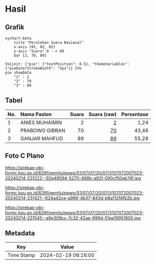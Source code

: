 # Hasil

## Grafik

```mermaid
xychart-beta
    title "Perolehan Suara Nasional"
    x-axis [01, 02, 03]
    y-axis "Suara" 0 --> 89
    bar [2, 70, 89]
```

```mermaid
%%{init: {"pie": {"textPosition": 0.5}, "themeVariables": {"pieOuterStrokeWidth": "5px"}} }%%
pie showData
    "1" : 2
    "2" : 70
    "3" : 89
```

## Tabel

| No. | Nama Paslon    | Suara | Suara (raw) | Persentase |
|:--- |:-------------- | -----:| -----------:| ----------:|
| 1   | ANIES MUHAIMIN | 2     | [2][p-1]    | 1,24       |
| 2   | PRABOWO GIBRAN | 70    | [70][p-2]   | 43,48      |
| 3   | GANJAR MAHFUD  | 89    | [89][p-3]   | 55,28      |


[p-1]: https://github.com/gigit-pemilu/pemilu-2024/blob/main/pilpres/hitung-suara/sub/51-bali/sub/07-karangasem/sub/07-selat/sub/2007-peringsari/sub/023-tps/sub/paslon-1.txt
[p-2]: https://github.com/gigit-pemilu/pemilu-2024/blob/main/pilpres/hitung-suara/sub/51-bali/sub/07-karangasem/sub/07-selat/sub/2007-peringsari/sub/023-tps/sub/paslon-2.txt
[p-3]: https://github.com/gigit-pemilu/pemilu-2024/blob/main/pilpres/hitung-suara/sub/51-bali/sub/07-karangasem/sub/07-selat/sub/2007-peringsari/sub/023-tps/sub/paslon-3.txt

## Foto C Plano

https://sirekap-obj-formc.kpu.go.id/826f/pemilu/ppwp/51/07/07/20/07/5107072007023-20240214-231222--92e49594-5270-498b-a92f-090cf50eb74f.jpg

https://sirekap-obj-formc.kpu.go.id/826f/pemilu/ppwp/51/07/07/20/07/5107072007023-20240214-231421--624a42ce-a966-4b07-843d-b8a112f4fb2b.jpg

https://sirekap-obj-formc.kpu.go.id/826f/pemilu/ppwp/51/07/07/20/07/5107072007023-20240214-231545--a9e309cc-7c32-42ae-999d-51ee19951800.jpg


## Metadata

| Key        | Value               |
| ---------- | ------------------- |
| Time Stamp | 2024-02-19 06:16:00 |



